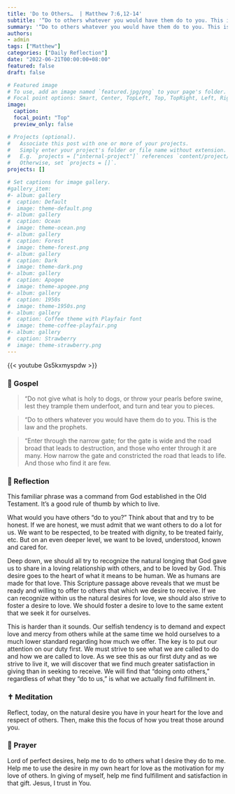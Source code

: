 ```yaml
---
title: 'Do to Others…  | Matthew 7:6,12-14'
subtitle: '“Do to others whatever you would have them do to you. This is the Law and the Prophets.”  Matthew 7:12'
summary: '“Do to others whatever you would have them do to you. This is the Law and the Prophets.”  Matthew 7:12'
authors:
- admin
tags: ["Matthew"]
categories: ["Daily Reflection"]
date: "2022-06-21T00:00:00+08:00"
featured: false
draft: false

# Featured image
# To use, add an image named `featured.jpg/png` to your page's folder.
# Focal point options: Smart, Center, TopLeft, Top, TopRight, Left, Right, BottomLeft, Bottom, BottomRight
image:
  caption:
  focal_point: "Top"
  preview_only: false

# Projects (optional).
#   Associate this post with one or more of your projects.
#   Simply enter your project's folder or file name without extension.
#   E.g. `projects = ["internal-project"]` references `content/project/deep-learning/index.md`.
#   Otherwise, set `projects = []`.
projects: []

# Set captions for image gallery.
#gallery_item:
#- album: gallery
#  caption: Default
#  image: theme-default.png
#- album: gallery
#  caption: Ocean
#  image: theme-ocean.png
#- album: gallery
#  caption: Forest
#  image: theme-forest.png
#- album: gallery
#  caption: Dark
#  image: theme-dark.png
#- album: gallery
#  caption: Apogee
#  image: theme-apogee.png
#- album: gallery
#  caption: 1950s
#  image: theme-1950s.png
#- album: gallery
#  caption: Coffee theme with Playfair font
#  image: theme-coffee-playfair.png
#- album: gallery
#  caption: Strawberry
#  image: theme-strawberry.png
---
```


{{< youtube Gs5kxmyspdw >}}

### :love_letter: Gospel
> “Do not give what is holy to dogs, or throw your pearls before swine, lest they trample them underfoot, and turn and tear you to pieces.

> “Do to others whatever you would have them do to you. This is the law and the prophets.

> “Enter through the narrow gate; for the gate is wide and the road broad that leads to destruction, and those who enter through it are many. How narrow the gate and constricted the road that leads to life. And those who find it are few.

### :speech_balloon: Reflection
This familiar phrase was a command from God established in the Old Testament.  It’s a good rule of thumb by which to live.

What would you have others “do to you?”  Think about that and try to be honest.  If we are honest, we must admit that we want others to do a lot for us.  We want to be respected, to be treated with dignity, to be treated fairly, etc.  But on an even deeper level, we want to be loved, understood, known and cared for.  

Deep down, we should all try to recognize the natural longing that God gave us to share in a loving relationship with others, and to be loved by God.  This desire goes to the heart of what it means to be human.  We as humans are made for that love.  This Scripture passage above reveals that we must be ready and willing to offer to others that which we desire to receive.  If we can recognize within us the natural desires for love, we should also strive to foster a desire to love.  We should foster a desire to love to the same extent that we seek it for ourselves.

This is harder than it sounds.  Our selfish tendency is to demand and expect love and mercy from others while at the same time we hold ourselves to a much lower standard regarding how much we offer.  The key is to put our attention on our duty first.  We must strive to see what we are called to do and how we are called to love.  As we see this as our first duty and as we strive to live it, we will discover that we find much greater satisfaction in giving than in seeking to receive.  We will find that “doing onto others,” regardless of what they “do to us,” is what we actually find fulfillment in.

### :latin_cross: Meditation
Reflect, today, on the natural desire you have in your heart for the love and respect of others.  Then, make this the focus of how you treat those around you.  

### :pray: Prayer
Lord of perfect desires, help me to do to others what I desire they do to me.  Help me to use the desire in my own heart for love as the motivation for my love of others.  In giving of myself, help me find fulfillment and satisfaction in that gift.  Jesus, I trust in You.
